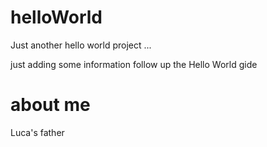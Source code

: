 # helloWorld
Just another hello world project ...

just adding some information follow up the Hello World gide 

# about me
Luca's father
